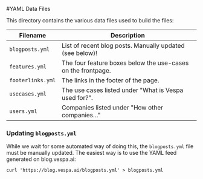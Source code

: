 #YAML Data Files

This directory contains the various data files used to build the files:

| Filename | Description |
| -------- | ------- |
| `blogposts.yml` | List of recent blog posts. Manually updated (see below)! |
| `features.yml` | The four feature boxes below the use-cases on the frontpage. |
| `footerlinks.yml` | The links in the footer of the page. |
| `usecases.yml` | The use cases listed under "What is Vespa used for?". |
| `users.yml` | Companies listed under "How other companies…" |

### Updating `blogposts.yml`
While we wait for some automated way of doing this, the `blogposts.yml`
file must be manually updated. The easiest way is to use the YAML feed 
generated on blog.vespa.ai:
```
curl 'https://blog.vespa.ai/blogposts.yml' > blogposts.yml 
```

